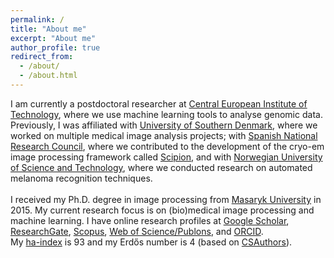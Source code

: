 ```yaml
---
permalink: /
title: "About me"
excerpt: "About me"
author_profile: true
redirect_from: 
  - /about/
  - /about.html
---
```


I am currently a postdoctoral researcher at [Central European Institute of Technology](https://en.wikipedia.org/wiki/Central_European_Institute_of_Technology), where we use machine learning tools to analyse genomic data. Previously, I was affiliated with [University of Southern Denmark](https://en.wikipedia.org/wiki/University_of_Southern_Denmark), where we worked on multiple medical image analysis projects; with [Spanish National Research Council](https://en.wikipedia.org/wiki/Spanish_National_Research_Council), where we contributed to the development of the cryo-em image processing framework called [Scipion](http://scipion.i2pc.es/), and with [Norwegian University of Science and Technology](https://en.wikipedia.org/wiki/Norwegian_University_of_Science_and_Technology), where we conducted research on automated melanoma recognition techniques.<br />
<br /> 
I received my Ph.D. degree in image processing from [Masaryk University](https://en.wikipedia.org/wiki/Masaryk_University) in 2015. My current research focus is on (bio)medical image processing and machine learning. I have online research profiles at [Google Scholar](https://scholar.google.com/citations?user=KcUL5tsAAAAJ), [ResearchGate](https://www.researchgate.net/profile/Tomas-Majtner), [Scopus](https://www.scopus.com/authid/detail.uri?authorId=55547213000), [Web of Science/Publons](https://publons.com/researcher/1945502/tomas-majtner/), and [ORCID](https://orcid.org/0000-0002-5279-8806).<br />
My [ha-index](https://www.irif.fr/~haberm//haindex.html) is 93 and my Erdős number is 4 (based on [CSAuthors](https://www.csauthors.net/distance/tomas-majtner/paul-erdos)).
